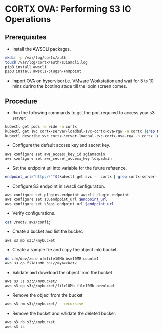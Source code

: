 CORTX OVA: Performing S3 IO Operations
======================================


## Prerequisites

- Install the AWSCLI packages.
```bash
mkdir -p /var/log/cortx/auth
touch /var/log/cortx/auth/s3iamcli.log
pip3 install awscli
pip3 install awscli-plugin-endpoint
```

- Import OVA on hypervisor i.e. VMware Workstation and wait for 5 to 10 mins during the booting stage till the login screen comes.


## Procedure

- Run the following commands to get the port required to access your s3 server:
```bash
kubectl get pods -o wide -n cortx
kubectl get svc cortx-server-loadbal-svc-cortx-ova-rgw -n cortx |grep NodePort
kubectl describe svc cortx-server-loadbal-svc-cortx-ova-rgw -n cortx |grep NodePort:
```

- Configure the default access key and secret key.
```bash
aws configure set aws_access_key_id sgiamadmin
aws configure set aws_secret_access_key ldapadmin
```

- Set the endpoint url into variable for the future reference.
```bash
endpoint_url="http://""$(kubectl get svc -n cortx | grep cortx-server-loadbal | awk '{ print $3 }')"":80"
```

- Configure S3 endpoint in awscli configuration.
```bash
aws configure set plugins.endpoint awscli_plugin_endpoint
aws configure set s3.endpoint_url $endpoint_url
aws configure set s3api.endpoint_url $endpoint_url
```

- Verify configurations.
```bash
cat /root/.aws/config
```

- Create a bucket and list the bucket.
```bash
aws s3 mb s3://mybucket
```

- Create a sample file and copy the object into bucket.
```bash
dd if=/dev/zero of=file10Mb bs=10MB count=1
aws s3 cp file10Mb s3://mybucket/
```

- Validate and download the object from the bucket
```bash
aws s3 ls s3://mybucket/
aws s3 cp s3://mybucket/file10Mb file10Mb-download
```

- Remove the object from the bucket
```bash
aws s3 rm s3://mybucket/ --recursive
```

- Remove the bucket and validate the deleted bucket.
```bash
aws s3 rb s3://mybucket
aws s3 ls
```
